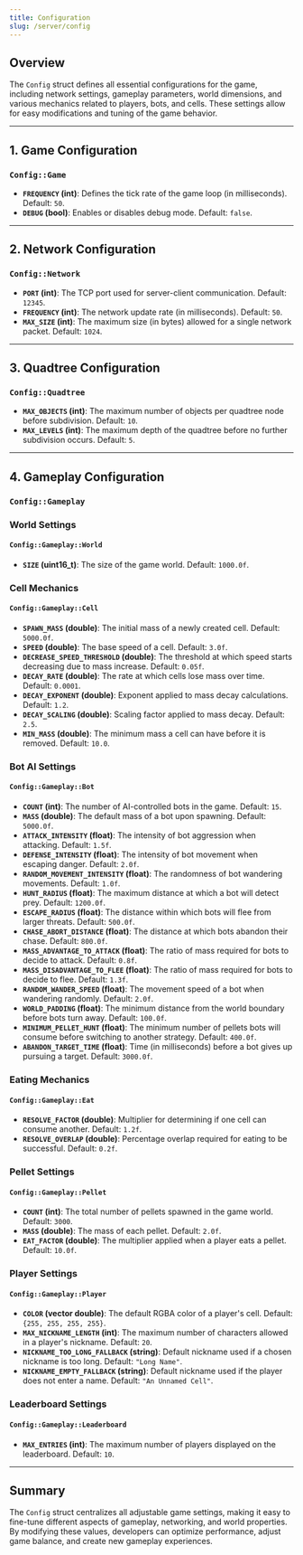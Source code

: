 ```yaml
---
title: Configuration
slug: /server/config
---
```


## Overview
The `Config` struct defines all essential configurations for the game, including network settings, gameplay parameters, world dimensions, and various mechanics related to players, bots, and cells. These settings allow for easy modifications and tuning of the game behavior.

---

## 1. Game Configuration
### `Config::Game`
- **`FREQUENCY` (int)**: Defines the tick rate of the game loop (in milliseconds). Default: `50`.
- **`DEBUG` (bool)**: Enables or disables debug mode. Default: `false`.

---

## 2. Network Configuration
### `Config::Network`
- **`PORT` (int)**: The TCP port used for server-client communication. Default: `12345`.
- **`FREQUENCY` (int)**: The network update rate (in milliseconds). Default: `50`.
- **`MAX_SIZE` (int)**: The maximum size (in bytes) allowed for a single network packet. Default: `1024`.

---

## 3. Quadtree Configuration
### `Config::Quadtree`
- **`MAX_OBJECTS` (int)**: The maximum number of objects per quadtree node before subdivision. Default: `10`.
- **`MAX_LEVELS` (int)**: The maximum depth of the quadtree before no further subdivision occurs. Default: `5`.

---

## 4. Gameplay Configuration
### `Config::Gameplay`

### World Settings
#### `Config::Gameplay::World`
- **`SIZE` (uint16_t)**: The size of the game world. Default: `1000.0f`.

### Cell Mechanics
#### `Config::Gameplay::Cell`
- **`SPAWN_MASS` (double)**: The initial mass of a newly created cell. Default: `5000.0f`.
- **`SPEED` (double)**: The base speed of a cell. Default: `3.0f`.
- **`DECREASE_SPEED_THRESHOLD` (double)**: The threshold at which speed starts decreasing due to mass increase. Default: `0.05f`.
- **`DECAY_RATE` (double)**: The rate at which cells lose mass over time. Default: `0.0001`.
- **`DECAY_EXPONENT` (double)**: Exponent applied to mass decay calculations. Default: `1.2`.
- **`DECAY_SCALING` (double)**: Scaling factor applied to mass decay. Default: `2.5`.
- **`MIN_MASS` (double)**: The minimum mass a cell can have before it is removed. Default: `10.0`.

### Bot AI Settings
#### `Config::Gameplay::Bot`
- **`COUNT` (int)**: The number of AI-controlled bots in the game. Default: `15`.
- **`MASS` (double)**: The default mass of a bot upon spawning. Default: `5000.0f`.
- **`ATTACK_INTENSITY` (float)**: The intensity of bot aggression when attacking. Default: `1.5f`.
- **`DEFENSE_INTENSITY` (float)**: The intensity of bot movement when escaping danger. Default: `2.0f`.
- **`RANDOM_MOVEMENT_INTENSITY` (float)**: The randomness of bot wandering movements. Default: `1.0f`.
- **`HUNT_RADIUS` (float)**: The maximum distance at which a bot will detect prey. Default: `1200.0f`.
- **`ESCAPE_RADIUS` (float)**: The distance within which bots will flee from larger threats. Default: `500.0f`.
- **`CHASE_ABORT_DISTANCE` (float)**: The distance at which bots abandon their chase. Default: `800.0f`.
- **`MASS_ADVANTAGE_TO_ATTACK` (float)**: The ratio of mass required for bots to decide to attack. Default: `0.8f`.
- **`MASS_DISADVANTAGE_TO_FLEE` (float)**: The ratio of mass required for bots to decide to flee. Default: `1.3f`.
- **`RANDOM_WANDER_SPEED` (float)**: The movement speed of a bot when wandering randomly. Default: `2.0f`.
- **`WORLD_PADDING` (float)**: The minimum distance from the world boundary before bots turn away. Default: `100.0f`.
- **`MINIMUM_PELLET_HUNT` (float)**: The minimum number of pellets bots will consume before switching to another strategy. Default: `400.0f`.
- **`ABANDON_TARGET_TIME` (float)**: Time (in milliseconds) before a bot gives up pursuing a target. Default: `3000.0f`.

### Eating Mechanics
#### `Config::Gameplay::Eat`
- **`RESOLVE_FACTOR` (double)**: Multiplier for determining if one cell can consume another. Default: `1.2f`.
- **`RESOLVE_OVERLAP` (double)**: Percentage overlap required for eating to be successful. Default: `0.2f`.

### Pellet Settings
#### `Config::Gameplay::Pellet`
- **`COUNT` (int)**: The total number of pellets spawned in the game world. Default: `3000`.
- **`MASS` (double)**: The mass of each pellet. Default: `2.0f`.
- **`EAT_FACTOR` (double)**: The multiplier applied when a player eats a pellet. Default: `10.0f`.

### Player Settings
#### `Config::Gameplay::Player`
- **`COLOR` (vector double)**: The default RGBA color of a player's cell. Default: `{255, 255, 255, 255}`.
- **`MAX_NICKNAME_LENGTH` (int)**: The maximum number of characters allowed in a player's nickname. Default: `20`.
- **`NICKNAME_TOO_LONG_FALLBACK` (string)**: Default nickname used if a chosen nickname is too long. Default: `"Long Name"`.
- **`NICKNAME_EMPTY_FALLBACK` (string)**: Default nickname used if the player does not enter a name. Default: `"An Unnamed Cell"`.

### Leaderboard Settings
#### `Config::Gameplay::Leaderboard`
- **`MAX_ENTRIES` (int)**: The maximum number of players displayed on the leaderboard. Default: `10`.

---

## Summary
The `Config` struct centralizes all adjustable game settings, making it easy to fine-tune different aspects of gameplay, networking, and world properties. By modifying these values, developers can optimize performance, adjust game balance, and create new gameplay experiences.
